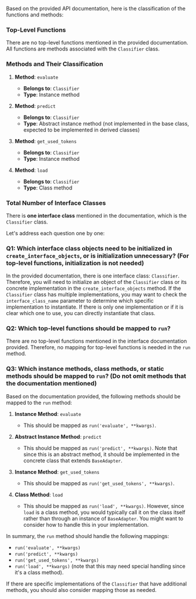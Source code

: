 Based on the provided API documentation, here is the classification of the functions and methods:

### Top-Level Functions
There are no top-level functions mentioned in the provided documentation. All functions are methods associated with the `Classifier` class.

### Methods and Their Classification

1. **Method**: `evaluate`
   - **Belongs to**: `Classifier`
   - **Type**: Instance method

2. **Method**: `predict`
   - **Belongs to**: `Classifier`
   - **Type**: Abstract instance method (not implemented in the base class, expected to be implemented in derived classes)

3. **Method**: `get_used_tokens`
   - **Belongs to**: `Classifier`
   - **Type**: Instance method

4. **Method**: `load`
   - **Belongs to**: `Classifier`
   - **Type**: Class method

### Total Number of Interface Classes
There is **one interface class** mentioned in the documentation, which is the `Classifier` class.

Let's address each question one by one:

### Q1: Which interface class objects need to be initialized in `create_interface_objects`, or is initialization unnecessary? (For top-level functions, initialization is not needed)

In the provided documentation, there is one interface class: `Classifier`. Therefore, you will need to initialize an object of the `Classifier` class or its concrete implementation in the `create_interface_objects` method. If the `Classifier` class has multiple implementations, you may want to check the `interface_class_name` parameter to determine which specific implementation to instantiate. If there is only one implementation or if it is clear which one to use, you can directly instantiate that class.

### Q2: Which top-level functions should be mapped to `run`?

There are no top-level functions mentioned in the interface documentation provided. Therefore, no mapping for top-level functions is needed in the `run` method.

### Q3: Which instance methods, class methods, or static methods should be mapped to `run`? (Do not omit methods that the documentation mentioned)

Based on the documentation provided, the following methods should be mapped to the `run` method:

1. **Instance Method**: `evaluate`
   - This should be mapped as `run('evaluate', **kwargs)`.

2. **Abstract Instance Method**: `predict`
   - This should be mapped as `run('predict', **kwargs)`. Note that since this is an abstract method, it should be implemented in the concrete class that extends `BaseAdapter`.

3. **Instance Method**: `get_used_tokens`
   - This should be mapped as `run('get_used_tokens', **kwargs)`.

4. **Class Method**: `load`
   - This should be mapped as `run('load', **kwargs)`. However, since `load` is a class method, you would typically call it on the class itself rather than through an instance of `BaseAdapter`. You might want to consider how to handle this in your implementation.

In summary, the `run` method should handle the following mappings:
- `run('evaluate', **kwargs)`
- `run('predict', **kwargs)`
- `run('get_used_tokens', **kwargs)`
- `run('load', **kwargs)` (note that this may need special handling since it's a class method). 

If there are specific implementations of the `Classifier` that have additional methods, you should also consider mapping those as needed.